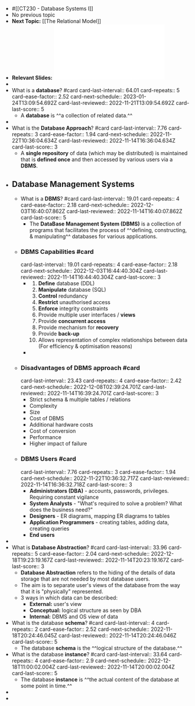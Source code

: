 - #[[CT230 - Database Systems I]]
- No previous topic
- **Next Topic:** [[The Relational Model]]
- **Relevant Slides:** ![Lecture01.pdf](../assets/Lecture01_1662845512365_0.pdf)
-
- What is a **database**? #card
  card-last-interval:: 64.01
  card-repeats:: 5
  card-ease-factor:: 2.52
  card-next-schedule:: 2023-01-24T13:09:54.692Z
  card-last-reviewed:: 2022-11-21T13:09:54.692Z
  card-last-score:: 5
	- A **database** is ^^a collection of related data.^^
-
- What is the **Database Approach**? #card
  card-last-interval:: 7.76
  card-repeats:: 3
  card-ease-factor:: 1.94
  card-next-schedule:: 2022-11-22T10:36:04.634Z
  card-last-reviewed:: 2022-11-14T16:36:04.634Z
  card-last-score:: 3
	- A **single repository** of data (which may be distributed) is maintained that is **defined once** and then accessed by various users via a **DBMS**.
- ## Database Management Systems
	- What is a **DBMS**? #card
	  card-last-interval:: 19.01
	  card-repeats:: 4
	  card-ease-factor:: 2.18
	  card-next-schedule:: 2022-12-03T16:40:07.862Z
	  card-last-reviewed:: 2022-11-14T16:40:07.862Z
	  card-last-score:: 5
		- The **DataBase Management System (DBMS)** is a collection of programs that facilitates the process of ^^defining, constructing, & manipulating^^ databases for various applications.
	- ### DBMS Capabilities #card
	  card-last-interval:: 19.01
	  card-repeats:: 4
	  card-ease-factor:: 2.18
	  card-next-schedule:: 2022-12-03T16:44:40.304Z
	  card-last-reviewed:: 2022-11-14T16:44:40.304Z
	  card-last-score:: 3
		- 1. **Define** database (DDL)
		  2. **Manipulate** database (SQL)
		  3. **Control** redundancy
		  4. **Restrict** unauthorised access
		  5. **Enforce** integrity constraints
		  6. Provide multiple user interfaces / **views**
		  7. Provide **concurrent access**
		  8. Provide mechanism for **recovery**
		  9. Provide **back-up**
		  10. Allows representation of complex relationships between data (For efficiency & optimisation reasons)
		-
	- ### Disadvantages of DBMS approach #card
	  card-last-interval:: 23.43
	  card-repeats:: 4
	  card-ease-factor:: 2.42
	  card-next-schedule:: 2022-12-08T02:39:24.701Z
	  card-last-reviewed:: 2022-11-14T16:39:24.701Z
	  card-last-score:: 3
		- Strict schema & multiple tables / relations
		- Complexity
		- Size
		- Cost of DBMS
		- Additional hardware costs
		- Cost of conversion
		- Performance
		- Higher impact of failure
	- ### DBMS Users #card
	  card-last-interval:: 7.76
	  card-repeats:: 3
	  card-ease-factor:: 1.94
	  card-next-schedule:: 2022-11-22T10:36:32.717Z
	  card-last-reviewed:: 2022-11-14T16:36:32.718Z
	  card-last-score:: 3
		- **Administrators (DBA)** - accounts, passwords, privileges. Requiring constant vigilance
		- **System Analysts** - "What's required to solve a problem? What does the business need?"
		- **Designers** - ER diagrams, mapping ER diagrams to tables
		- **Application Programmers** - creating tables, adding data, creating queries
		- **End users**
-
- What is **Database Abstraction**? #card
  card-last-interval:: 33.96
  card-repeats:: 5
  card-ease-factor:: 2.04
  card-next-schedule:: 2022-12-18T19:23:19.167Z
  card-last-reviewed:: 2022-11-14T20:23:19.167Z
  card-last-score:: 3
	- **Database Abstraction** refers to the hiding of the details of data storage that are not needed by most database users.
	- The aim is to separate user's views of the database from the way that it is "physically" represented.
	- 3 ways in which data can be described:
		- **External:** user's view
		- **Conceptual:** logical structure as seen by DBA
		- **Internal:** DBMS and OS view of data
- What is the database **schema**? #card
  card-last-interval:: 4
  card-repeats:: 2
  card-ease-factor:: 2.52
  card-next-schedule:: 2022-11-18T20:24:46.045Z
  card-last-reviewed:: 2022-11-14T20:24:46.046Z
  card-last-score:: 5
	- The database **schema** is the ^^logical structure of the database.^^
- What is the database **instance**? #card
  card-last-interval:: 33.64
  card-repeats:: 4
  card-ease-factor:: 2.9
  card-next-schedule:: 2022-12-18T11:00:02.004Z
  card-last-reviewed:: 2022-11-14T20:00:02.004Z
  card-last-score:: 5
	- The database **instance** is ^^the actual content of the database at some point in time.^^
-
-